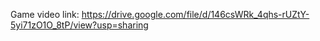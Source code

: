 
Game video link:  https://drive.google.com/file/d/146csWRk_4qhs-rUZtY-5yi71zO1O_8tP/view?usp=sharing

